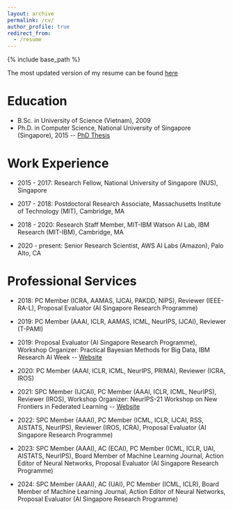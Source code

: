 ```yaml
---
layout: archive
permalink: /cv/
author_profile: true
redirect_from:
  - /resume
---
```


{% include base_path %}

The most updated version of my resume can be found [here](http://htnghia87.github.io/files/resume.pdf)

Education
======
* B.Sc. in University of Science (Vietnam), 2009
* Ph.D. in Computer Science, National University of Singapore (Singapore), 2015 -- [PhD Thesis](http://htnghia87.github.io/files/phdthesis.pdf)

Work Experience
======
* 2015 - 2017: Research Fellow, National University of Singapore (NUS), Singapore

* 2017 - 2018: Postdoctoral Research Associate, Massachusetts Institute of Technology (MIT), Cambridge, MA

* 2018 - 2020: Research Staff Member, MIT-IBM Watson AI Lab, IBM Research (MIT-IBM), Cambridge, MA

* 2020 - present: Senior Research Scientist, AWS AI Labs (Amazon), Palo Alto, CA

Professional Services
======

* 2018: PC Member (ICRA, AAMAS, IJCAI, PAKDD, NIPS), Reviewer (IEEE-RA-L), Proposal Evaluator (AI Singapore Research Programme)

* 2019: PC Member (AAAI, ICLR, AAMAS, ICML, NeurIPS, IJCAI), Reviewer (T-PAMI)

* 2019: Proposal Evaluator (AI Singapore Research Programme), Workshop Organizer: Practical Bayesian Methods for Big Data, IBM Research AI Week -- [Website](https://deeplybayesian.github.io/)

* 2020: PC Member (AAAI, ICLR, ICML, NeurIPS, PRIMA), Reviewer (ICRA, IROS)

* 2021: SPC Member (IJCAI), PC Member (AAAI, ICLR, ICML, NeurIPS), Reviewer (IROS), Workshop Organizer: NeurIPS-21 Workshop on New Frontiers in Federated Learning -- [Website](https://neurips2021workshopfl.github.io/NFFL-2021/)

* 2022: SPC Member (AAAI), PC Member (ICML, ICLR, IJCAI, RSS, AISTATS, NeurIPS), Reviewer (IROS, ICRA), Proposal Evaluator (AI Singapore Research Programme)

* 2023: SPC Member (AAAI), AC (ECAI), PC Member (ICML, ICLR, UAI, AISTATS, NeurIPS), Board Member of Machine Learning Journal, Action Editor of Neural Networks, Proposal Evaluator (AI Singapore Research Programme)

* 2024: SPC Member (AAAI), AC (UAI), PC Member (ICML, ICLR), Board Member of Machine Learning Journal, Action Editor of Neural Networks, Proposal Evaluator (AI Singapore Research Programme)